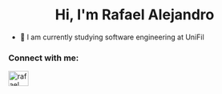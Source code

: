<h1 align="center">Hi, I'm Rafael Alejandro</h1>

- 🔭 I am currently studying software engineering at UniFil

<h3 align="left">Connect with me:</h3>
<p align="left">
<a href="https://linkedin.com/in/rafael alejandro" target="blank"><img align="center" src="https://raw.githubusercontent.com/rahuldkjain/github-profile-readme-generator/master/src/images/icons/Social/linked-in-alt.svg" alt="rafael alejandro" height="30" width="40" /></a>
</p>
